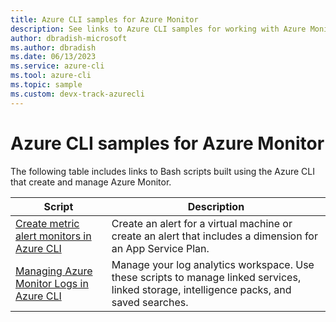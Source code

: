 ```yaml
---
title: Azure CLI samples for Azure Monitor
description: See links to Azure CLI samples for working with Azure Monitor.
author: dbradish-microsoft
ms.author: dbradish
ms.date: 06/13/2023
ms.service: azure-cli
ms.tool: azure-cli
ms.topic: sample 
ms.custom: devx-track-azurecli
---
```


# Azure CLI samples for Azure Monitor

The following table includes links to Bash scripts built using the Azure CLI that create and manage Azure Monitor.

| Script | Description |
|---|---|
| [Create metric alert monitors in Azure CLI](/azure/azure-monitor/azure-cli-metrics-alert-sample) | Create an alert for a virtual machine or create an alert that includes a dimension for an App Service Plan. |
| [Managing Azure Monitor Logs in Azure CLI](/azure/azure-monitor/logs/azure-cli-log-analytics-workspace-sample) | Manage your log analytics workspace. Use these scripts to manage linked services, linked storage,  intelligence packs, and saved searches. |
